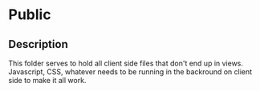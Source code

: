 # Public

## Description

This folder serves to hold all client side files that don't end up in views. Javascript, CSS, whatever needs to be running in the backround on client side to make it all work.